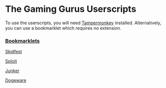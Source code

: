 # The Gaming Gurus Userscripts

To use the userscripts, you will need [Tampermonkey](https://www.tampermonkey.net/) installed.
Alternatively, you can use a bookmarklet which requires no extension.

### [Bookmarklets](https://y9x.github.io/userscripts/bookmarks.html?0)

[Skidfest](https://y9x.github.io/userscripts/skidfest.user.js)

[Sploit](https://y9x.github.io/userscripts/sploit.user.js)

[Junker](https://y9x.github.io/userscripts/junker.user.js)

[Dogeware](https://y9x.github.io/userscripts/dogeware.user.js)
